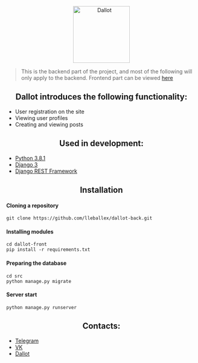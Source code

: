 <p align="center">
  <a href="https://dallot.ru"><img src="https://dallot.ru/img/logo.28605f0b.png" height="150px" title="Dallot" alt="Dallot"></a>
</p>

> This is the backend part of the project, and most of the following will only apply to the backend. Frontend part can be viewed [here](https://github.com/lleballex/dallot-front)

<h2 align="center">Dallot introduces the following functionality:</h3>

- User registration on the site
- Viewing user profiles
- Creating and viewing posts

<h2 align="center">Used in development:</h2>

- [Python 3.8.1](https://www.python.org/downloads/release/python-381/)
- [Django 3](https://www.djangoproject.com/)
- [Django REST Framework](https://www.django-rest-framework.org/)

<h2 align="center">Installation</h2>

#### Cloning a repository
```
git clone https://github.com/lleballex/dallot-back.git
```

#### Installing modules
```
cd dallot-front
pip install -r requirements.txt
```

#### Preparing the database
```
cd src
python manage.py migrate
```

#### Server start
```
python manage.py runserver
```

<h2 align="center">Contacts:</h2>

- [Telegram](https://t.me/lleballex)
- [VK](https://vk.com/lleballex)
- [Dallot](https://dallot.ru)